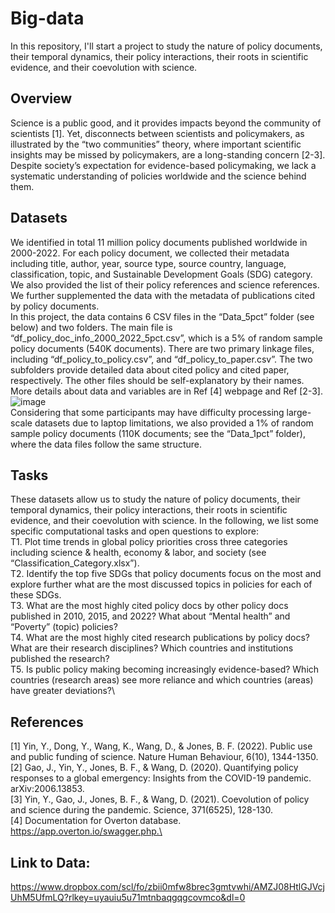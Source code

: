 # Big-data
In this repository, I'll start a project to study the nature of policy documents, their temporal dynamics, their policy interactions, their roots in scientific evidence, and their coevolution with science. 
## Overview
Science is a public good, and it provides impacts beyond the community of scientists [1]. Yet, disconnects between scientists and policymakers, as illustrated by the “two communities” theory, where important scientific insights may be missed by policymakers, are a long-standing concern [2-3]. Despite society’s expectation for evidence-based policymaking, we lack a systematic understanding of policies worldwide and the science behind them.
## Datasets
We identified in total 11 million policy documents published worldwide in 2000-2022. For each policy document, we collected their metadata including title, author, year, source type, source country, language, classification, topic, and Sustainable Development Goals (SDG) category. We also provided the list of their policy references and science references. We further supplemented the data with the metadata of publications cited by policy documents.\
In this project, the data contains 6 CSV files in the “Data_5pct” folder (see below) and two folders. The main file is “df_policy_doc_info_2000_2022_5pct.csv”, which is a 5% of random sample policy documents (540K documents). There are two primary linkage files, including “df_policy_to_policy.csv”, and “df_policy_to_paper.csv”. The two subfolders provide detailed data about cited policy and cited paper, respectively. The other files should be self-explanatory by their names. More details about data and variables are in Ref [4] webpage and Ref [2-3].\
![image](https://github.com/user-attachments/assets/424e8918-e4ee-4298-8261-529b310f11c6)\
Considering that some participants may have difficulty processing large-scale datasets due to laptop limitations, we also provided a 1% of random sample policy documents (110K documents; see the “Data_1pct” folder), where the data files follow the same structure.
## Tasks
These datasets allow us to study the nature of policy documents, their temporal dynamics, their policy interactions, their roots in scientific evidence, and their coevolution with science. In the following, we list some specific computational tasks and open questions to explore:\
T1. Plot time trends in global policy priorities cross three categories including science & health, economy & labor, and society (see “Classification_Category.xlsx”).\
T2. Identify the top five SDGs that policy documents focus on the most and explore further what are the most discussed topics in policies for each of these SDGs.\
T3. What are the most highly cited policy docs by other policy docs published in 2010, 2015, and 2022? What about “Mental health” and “Poverty” (topic) policies?\
T4. What are the most highly cited research publications by policy docs? What are their research disciplines? Which countries and institutions published the research?\
T5. Is public policy making becoming increasingly evidence-based? Which countries (research areas) see more reliance and which countries (areas) have greater deviations?\
## References
[1] Yin, Y., Dong, Y., Wang, K., Wang, D., & Jones, B. F. (2022). Public use and public funding of science. Nature Human Behaviour, 6(10), 1344-1350.\
[2] Gao, J., Yin, Y., Jones, B. F., & Wang, D. (2020). Quantifying policy responses to a global emergency: Insights from the COVID-19 pandemic. arXiv:2006.13853.\
[3] Yin, Y., Gao, J., Jones, B. F., & Wang, D. (2021). Coevolution of policy and science during the pandemic. Science, 371(6525), 128-130.\
[4] Documentation for Overton database. https://app.overton.io/swagger.php.\
## Link to Data:
https://www.dropbox.com/scl/fo/zbii0mfw8brec3gmtvwhi/AMZJ08HtlGJVcjUhM5UfmLQ?rlkey=uyauiu5u71mtnbaqgqgcovmco&dl=0
